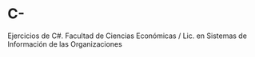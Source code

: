 # C-
Ejercicios de C#. Facultad de Ciencias Económicas / Lic. en Sistemas de Información de las Organizaciones
